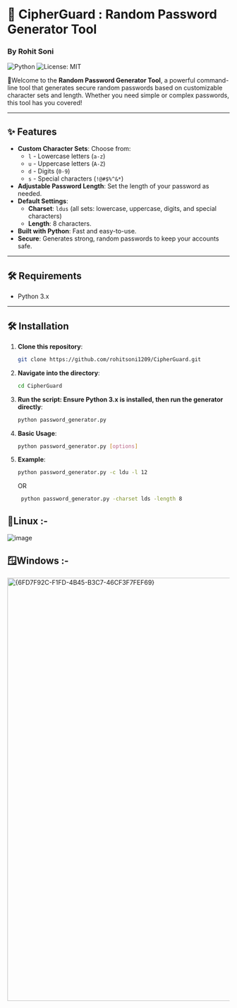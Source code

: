 # 🔐 CipherGuard : Random Password Generator Tool

### By Rohit Soni

![Python](https://img.shields.io/badge/Built%20With-Python-blue.svg) ![License: MIT](https://img.shields.io/badge/License-MIT-yellow.svg)

🎉Welcome to the **Random Password Generator Tool**, a powerful command-line tool that generates secure random passwords based on customizable character sets and length. Whether you need simple or complex passwords, this tool has you covered!

---

## ✨ Features

- **Custom Character Sets**: Choose from:
  - `l` - Lowercase letters (`a-z`)
  - `u` - Uppercase letters (`A-Z`)
  - `d` - Digits (`0-9`)
  - `s` - Special characters (`!@#$%^&*`)
- **Adjustable Password Length**: Set the length of your password as needed.
- **Default Settings**:
  - **Charset**: `ldus` (all sets: lowercase, uppercase, digits, and special characters)
  - **Length**: 8 characters.
- **Built with Python**: Fast and easy-to-use.
- **Secure**: Generates strong, random passwords to keep your accounts safe.
  
---

## 🛠️ Requirements
- Python 3.x

---

## 🛠️ Installation

1. **Clone this repository**:
   ```bash
   git clone https://github.com/rohitsoni1209/CipherGuard.git

2. **Navigate into the directory**:
   ```bash
   cd CipherGuard

3. **Run the script: Ensure Python 3.x is installed, then run the generator directly**:
   ```bash
   python password_generator.py

4. **Basic Usage**:
   ```bash
   python password_generator.py [options]

5. **Example**:
   ```bash
   python password_generator.py -c ldu -l 12
   ```

    OR
   ```bash
    python password_generator.py -charset lds -length 8
   ```

##  🐧Linux :-
![image](https://github.com/user-attachments/assets/86b69602-9963-4cd0-a2c3-db00a387e23d)

##  🪟Windows :-
<img width="960" alt="{6FD7F92C-F1FD-4B45-B3C7-46CF3F7FEF69}" src="https://github.com/user-attachments/assets/f68bc909-1d1f-42ac-92cd-6f1f221807cb">

